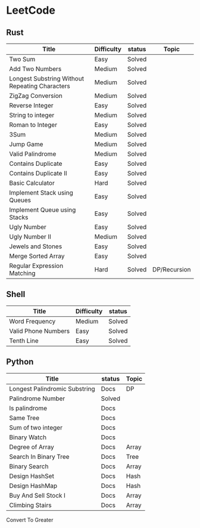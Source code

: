 # LeetCode

## Rust

Title | Difficulty | status | Topic |
----- | ---------- | ------ | ----- |
Two Sum | Easy | Solved |
Add Two Numbers | Medium | Solved |
Longest Substring Without Repeating Characters | Medium | Solved |
ZigZag Conversion | Medium | Solved |
Reverse Integer | Easy | Solved |
String to integer | Medium | Solved |
Roman to Integer | Easy | Solved |
3Sum | Medium | Solved |
Jump Game | Medium | Solved |
Valid Palindrome | Medium | Solved |
Contains Duplicate | Easy | Solved |
Contains Duplicate II | Easy | Solved |
Basic Calculator | Hard | Solved |
Implement Stack using Queues | Easy | Solved |
Implement Queue using Stacks | Easy | Solved |
Ugly Number | Easy | Solved |
Ugly Number II | Medium | Solved |
Jewels and Stones | Easy | Solved |
Merge Sorted Array | Easy | Solved |
Regular Expression Matching | Hard | Solved | DP/Recursion|

## Shell

Title | Difficulty | status |
----- | ---------- | ------ |
Word Frequency | Medium | Solved |
Valid Phone Numbers | Easy | Solved |
Tenth Line | Easy | Solved |

## Python

Title | status | Topic |
----- | ------ | ----- |
 Longest Palindromic Substring | Docs | DP |
 Palindrome Number | Solved |
 Is palindrome | Docs |
 Same Tree | Docs |
 Sum of two integer | Docs |
 Binary Watch | Docs |
 Degree of Array | Docs | Array |
 Search In Binary Tree | Docs | Tree |
 Binary Search | Docs | Array |
 Design HashSet | Docs | Hash |
 Design HashMap | Docs | Hash |
 Buy And Sell Stock I | Docs | Array |
 Climbing Stairs | Docs | Array |
 Convert To Greater 